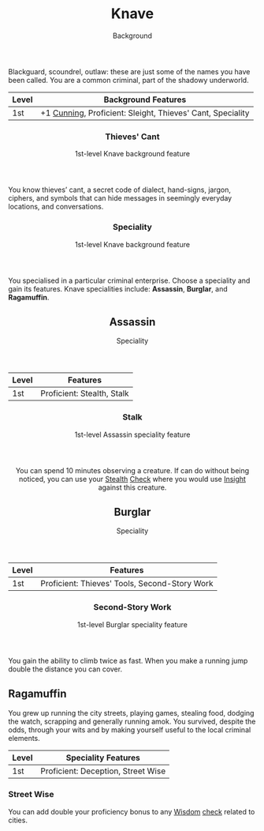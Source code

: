 <header>

# Knave

<p class="subheading">Background</p>

</header>

Blackguard, scoundrel, outlaw: these are just some of the names you have been called. You are a common criminal, part of the shadowy underworld.

| Level             | Background Features    |
| ----------------- | - |
| 1st               | +1 [Cunning](pages/characters/attributes.md?id=cunning), Proficient: Sleight, Thieves' Cant, Speciality |

<header>

### Thieves' Cant

<p class="subheading">1st-level Knave background feature</p>

</header>

You know thieves’ cant, a secret code of dialect, hand-signs, jargon, ciphers, and symbols that can hide messages in seemingly everyday locations, and conversations.

<header>

### Speciality

<p class="subheading">1st-level Knave background feature</p>

</header>

You specialised in a particular criminal enterprise. Choose a speciality and gain its features. Knave specialities include: **Assassin**, **Burglar**, and **Ragamuffin**.

<header>

<header>

## Assassin

<p class="subheading">Speciality</p>

</header>

<header>

</header>

| Level             | Features    |
| ----------------- | - |
| 1st               | Proficient: Stealth, Stalk |

<header>

### Stalk

<p class="subheading">1st-level Assassin speciality feature</p>

</header>

You can spend 10 minutes observing a creature. If can do without being noticed, you can use your [Stealth](pages/characters/skills.md?id=stealth) [Check](pages/rules/rolling.md?id=checks) where you would use [Insight](pages/characters/skills.md?id=insight) against this creature.

## Burglar

<p class="subheading">Speciality</p>

</header>

| Level             | Features    |
| ----------------- | - |
| 1st               | Proficient: Thieves' Tools, Second-Story Work |

<header>

### Second-Story Work

<p class="subheading">1st-level Burglar speciality feature</p>

</header>

You gain the ability to climb twice as fast. When you make a running jump double the distance you can cover.

## Ragamuffin

You grew up running the city streets, playing games, stealing food, dodging the watch, scrapping and generally running amok. You survived, despite the odds, through your wits and by making yourself useful to the local criminal elements.

| Level             | Speciality Features    |
| ----------------- | - |
| 1st               | Proficient: Deception, Street Wise |

### Street Wise

You can add double your proficiency bonus to any [Wisdom](pages/characters/attributes/wisdom.md) [check](pages/rules/rolling?id=checks) related to cities.
